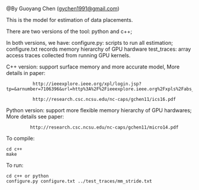 @By Guoyang Chen (gychen1991@gmail.com)

This is the model for estimation of data placements.


There are two versions of the tool: python and c++;

In both versions, we have:
configure.py: scripts to run all estimation;
configure.txt records memory hierarchy of GPU hardware
test_traces: array access traces collected from running GPU kernels.

C++ version: support surface memory and more accurate model,
             More details in paper:
             
              http://ieeexplore.ieee.org/xpl/login.jsp?tp=&arnumber=7106396&url=http%3A%2F%2Fieeexplore.ieee.org%2Fxpls%2Fabs_all.jsp%3Farnumber%3D7106396
              
              http://research.csc.ncsu.edu/nc-caps/gchen11/ics16.pdf

Python version: support more flexible memory hierarchy of GPU hardwares;
             More details see paper:
             
             http://research.csc.ncsu.edu/nc-caps/gchen11/micro14.pdf

To compile:

    cd c++ 
    make

To run:

    cd c++ or python
    configure.py configure.txt ../test_traces/mm_stride.txt
